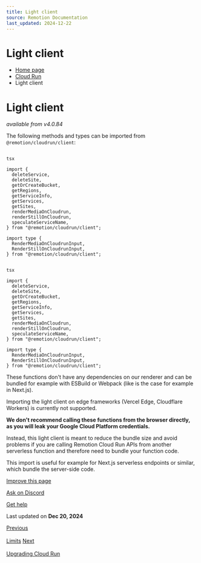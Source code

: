 ```yaml
---
title: Light client
source: Remotion Documentation
last_updated: 2024-12-22
---
```


# Light client

- [Home page](/)
- [Cloud Run](/docs/cloudrun-alpha)
- Light client

# Light client

_available from v4.0.84_

The following methods and types can be imported from `@remotion/cloudrun/client`:

```

tsx

import {
  deleteService,
  deleteSite,
  getOrCreateBucket,
  getRegions,
  getServiceInfo,
  getServices,
  getSites,
  renderMediaOnCloudrun,
  renderStillOnCloudrun,
  speculateServiceName,
} from "@remotion/cloudrun/client";

import type {
  RenderMediaOnCloudrunInput,
  RenderStillOnCloudrunInput,
} from "@remotion/cloudrun/client";
```

```

tsx

import {
  deleteService,
  deleteSite,
  getOrCreateBucket,
  getRegions,
  getServiceInfo,
  getServices,
  getSites,
  renderMediaOnCloudrun,
  renderStillOnCloudrun,
  speculateServiceName,
} from "@remotion/cloudrun/client";

import type {
  RenderMediaOnCloudrunInput,
  RenderStillOnCloudrunInput,
} from "@remotion/cloudrun/client";
```

These functions don't have any dependencies on our renderer and can be bundled for example with ESBuild or Webpack (like is the case for example in Next.js).

Importing the light client on edge frameworks (Vercel Edge, Cloudflare Workers) is currently not supported.

**We don't recommend calling these functions from the browser directly, as you will leak your Google Cloud Platform credentials.**

Instead, this light client is meant to reduce the bundle size and avoid problems if you are calling Remotion Cloud Run APIs from another serverless function and therefore need to bundle your function code.

This import is useful for example for Next.js serverless endpoints or similar, which bundle the server-side code.

[Improve this page](https://github.com/remotion-dev/remotion/edit/main/packages/docs/docs/cloudrun/light-client.mdx)

[Ask on Discord](https://remotion.dev/discord)

[Get help](/docs/get-help)

Last updated on **Dec 20, 2024**

[Previous\
\
Limits](/docs/cloudrun/limits) [Next\
\
Upgrading Cloud Run](/docs/cloudrun/upgrading)
